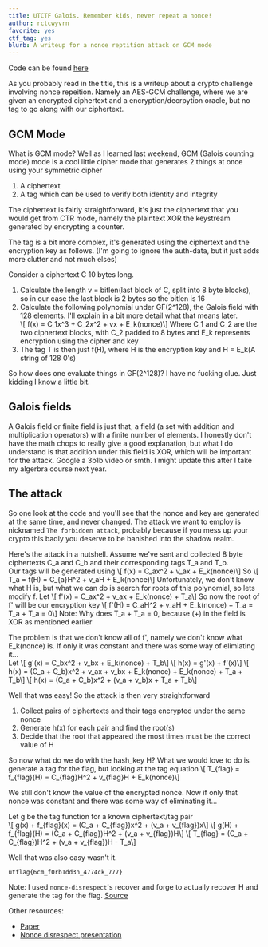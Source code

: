 ```yaml
---
title: UTCTF Galois. Remember kids, never repeat a nonce!
author: rctcwyvrn
favorite: yes
ctf_tag: yes
blurb: A writeup for a nonce reptition attack on GCM mode
---
```

Code can be found [here](https://github.com/rctcwyvrn/ctf_stuff/tree/master/utctf/galois)

As you probably read in the title, this is a writeup about a crypto challenge involving nonce repeition. Namely an AES-GCM challenge, where we are given an encrypted ciphertext and a encryption/decrpytion oracle, but no tag to go along with our ciphertext.

## GCM Mode
What is GCM mode? Well as I learned last weekend, GCM (Galois counting mode) mode is a cool little cipher mode that generates 2 things at once using your symmetric cipher
1. A ciphertext   
2. A tag which can be used to verify both identity and integrity  

The ciphertext is fairly straightforward, it's just the ciphertext that you would get from CTR mode, namely the plaintext XOR the keystream generated by encrypting a counter.

The tag is a bit more complex, it's generated using the ciphertext and the encryption key as follows. (I'm going to ignore the auth-data, but it just adds more clutter and not much elses)

Consider a ciphertext C 10 bytes long.  
1. Calculate the length v = bitlen(last block of C, split into 8 byte blocks), so in our case the last block is 2 bytes so the bitlen is 16  
2. Calculate the following polynomial under GF(2^128), the Galois field with 128 elements. I'll explain in a bit more detail what that means later.   
\\[ f(x) = C_1x^3 + C_2x^2 + vx + E_k(nonce)\\]
Where C_1 and C_2 are the two ciphertext blocks, with C_2 padded to 8 bytes and E_k represents encryption using the cipher and key  
3. The tag T is then just f(H), where H is the encryption key and H = E_k(A string of 128 0's)

So how does one evaluate things in GF(2^128)? I have no fucking clue. Just kidding I know a little bit.

## Galois fields
A Galois field or finite field is just that, a field (a set with addition and multiplication operators) with a finite number of elements. I honestly don't have the math chops to really give a good explanation, but what I do understand is that addition under this field is XOR, which will be important for the attack. Google a 3b1b video or smth. I might update this after I take my algerbra course next year.

## The attack
So one look at the code and you'll see that the nonce and key are generated at the same time, and never changed. The attack we want to employ is nicknamed `The forbidden attack`, probably because if you mess up your crypto this badly you deserve to be banished into the shadow realm.

Here's the attack in a nutshell. Assume we've sent and collected 8 byte ciphertexts C_a and C_b and their corresponding tags T_a and T_b.  
Our tags will be generated using 
\\[ f(x) = C_ax^2 + v_ax + E_k(nonce)\\]
So 
\\[ T_a = f(H) = C_{a}H^2 + v_aH + E_k(nonce)\\]
Unfortunately, we don't know what H is, but what we can do is search for roots of this polynomial, so lets modify f. Let
\\[ f'(x) = C_ax^2 + v_ax + E_k(nonce) + T_a\\]
So now the root of f' will be our encryption key
\\[ f'(H) = C_aH^2 + v_aH + E_k(nonce) + T_a = T_a + T_a = 0\\]
Note: Why does T_a + T_a = 0, because (+) in the field is XOR as mentioned earlier

The problem is that we don't know all of f', namely we don't know what E_k(nonce) is. If only it was constant and there was some way of elimiating it...  
Let
\\[ g'(x) = C_bx^2 + v_bx + E_k(nonce) + T_b\\]
\\[ h(x) = g'(x) + f'(x)\\]
\\[ h(x) = (C_a + C_b)x^2 + v_ax + v_bx + E_k(nonce) + E_k(nonce) + T_a + T_b\\]
\\[ h(x) = (C_a + C_b)x^2 + (v_a + v_b)x + T_a + T_b\\]
  
Well that was easy! So the attack is then very straightforward  
1. Collect pairs of ciphertexts and their tags encrypted under the same nonce   
2. Generate h(x) for each pair and find the root(s)  
3. Decide that the root that appeared the most times must be the correct value of H  

So now what do we do with the hash_key H? What we would love to do is generate a tag for the flag, but looking at the tag equation
\\[ T_{flag} = f_{flag}(H) = C_{flag}H^2 + v_{flag}H + E_k(nonce)\\]

We still don't know the value of the encrypted nonce. Now if only that nonce was constant and there was some way of eliminating it...   

Let g be the tag function for a known ciphertext/tag pair  
\\[ g(x) + f_{flag}(x) = (C_a + C_{flag})x^2 + (v_a + v_{flag})x\\]
\\[ g(H) + f_{flag}(H) = (C_a + C_{flag})H^2 + (v_a + v_{flag})H\\]
\\[ T_{flag} = (C_a + C_{flag})H^2 + (v_a + v_{flag})H - T_a\\]

Well that was also easy wasn't it.

`utflag{6cm_f0rb1dd3n_4774ck_777}`

Note: I used `nonce-disrespect`'s recover and forge to actually recover H and generate the tag for the flag. [Source](https://github.com/nonce-disrespect/nonce-disrespect)  
     
Other resources:   
*  [Paper](https://eprint.iacr.org/2016/475.pdf)  
*  [Nonce disrespect presentation](https://www.blackhat.com/docs/us-16/materials/us-16-Devlin-Nonce-Disrespecting-Adversaries-Practical-Forgery-Attacks-On-GCM-In-TLS.pdf)